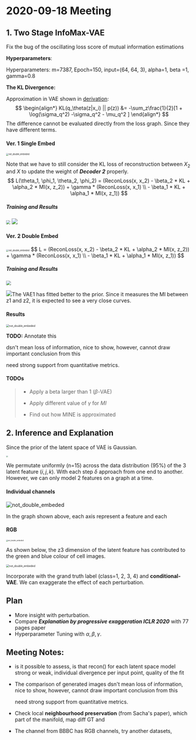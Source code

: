 # 2020-09-18 Meeting

## 1. Two Stage InfoMax-VAE

Fix the bug of the oscillating loss score of mutual information estimations   

**Hyperparameters**:

Hyperparameters: m=7387, Epoch=150, input=(64, 64, 3), alpha=1, beta =1, gamma=0.8

**The KL Divergence:**

Approximation in VAE shown in [derivation](https://arxiv.org/pdf/1907.08956.pdf): 
$$
\begin{align*}
KL(q_\theta(z|x_i) || p(z)) &= -\sum_z\frac{1}{2}[1 + \log(\sigma_q^2) -\sigma_q^2 - \mu_q^2 ]
\end{align*}
$$
The difference cannot be evaluated directly from the loss graph. Since they have different terms. 

#### **Ver. 1** Single Embed

<img src="single_embed/single_embed.png" alt="not_double_embeded" style="zoom:40%;" />

Note that we have to still consider the KL loss of reconstruction between $X_2$ and $X$ to update the weight of ***Decoder 2*** properly.
$$
L(\theta_1, \phi_1, \theta_2, \phi_2) = (ReconLoss(x, x_2) - \beta_2 * KL + \alpha_2 * MI(x, z_2)) + \gamma * (ReconLoss(x, x_1) \\ - \beta_1 * KL + \alpha_1 * MI(x, z_1))
$$

##### Training and Results

<img src="single_embed/los_evolution.png" style="zoom:70%;"/>

<img src="single_embed/reconstructions.png" style="zoom:100%;"/>

#### **Ver. 2 Double Embed**

<img src="double_embed/double_embed.png" alt="not_double_embeded" style="zoom:40%;" />
$$
L = (ReconLoss(x, x_2) - \beta_2 * KL + \alpha_2 * MI(x, z_2)) + \gamma * (ReconLoss(x, x_1) \\ - \beta_1 * KL + \alpha_1 * MI(x, z_1))
$$

##### Training and Results

<img src="double_embed/los_evolution.png" style="zoom:80%;"/>

<img src="double_embed/reconstructions.png" style="zoom:100%;"/>The VAE1 has fitted better to the prior. Since it measures the MI between z1 and z2, it is expected to see a very close curves. 

#### Results

<img src="vs_2_stage_vae.png" alt="not_double_embeded" style="zoom:50%;" />

**TODO:** Annotate this 

dsn't mean loss of information, nice to show, however, cannot draw important conclusion from this 

need strong support from quantitative metrics. 

#### **TODOs**

> - Apply a beta larger than 1 ($\beta$-VAE)
> - Apply different value of $\gamma$ for $MI$
>
> - Find out how MINE is approximated

## 2. Inference and Explanation 

Since the prior of the latent space of VAE is Gaussian.

<img src="dist.png" style="zoom:30%;" />

We permutate uniformly (n=15) across the data distribution (95%) of the 3 latent feature ($i, j, k$). With each step $\delta$ approach from one end to another. However, we can only model 2 features on a graph at a time.

#### **Individual channels**

<img src="channels.png" alt="not_double_embeded" style="zoom:100%;" />

In the graph shown above, each axis represent a feature and each 

#### RGB

<img src="rgb.png" alt="not_double_embeded" style="zoom:30%;" />

As shown below, the z3 dimension of the latent feature has contributed to the green and blue colour of cell images.

<img src="series.png" alt="not_double_embeded" style="zoom:50%;" />

Incorporate with the grand truth label (class=1, 2, 3, 4) and **conditional-VAE**. We can exaggerate the effect of each perturbation. 

## Plan 

- More insight with perturbation.
- Compare ***Explanation by progressive exaggeration ICLR 2020*** with 77 pages paper 
- Hyperparameter Tuning with $\alpha, \beta, \gamma$. 

## Meeting Notes:

- is it possible to assess, is that recon() for each latent space model strong or weak, individual divergence per input point, quality of the fit 

- The comparison of generated images dsn't mean loss of information, nice to show, however, cannot draw important conclusion from this 

  need strong support from quantitative metrics. 

- Check local **neighbourhood preservation** (from Sacha's paper), which part of the manifold, map diff GT and 

- The channel from BBBC has RGB channels, try another datasets, 


